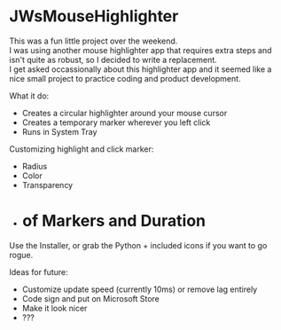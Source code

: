 # JWsMouseHighlighter

This was a fun little project over the weekend.  
I was using another mouse highlighter app that requires extra steps and isn't quite as robust, so I decided to write a replacement.  
I get asked occassionally about this highlighter app and it seemed like a nice small project to practice coding and product development.
 
 What it do:
 * Creates a circular highlighter around your mouse cursor
 * Creates a temporary marker wherever you left click
 * Runs in System Tray

 Customizing highlight and click marker:
 * Radius
 * Color
 * Transparency
 * # of Markers and Duration

Use the Installer, or grab the Python + included icons if you want to go rogue.

Ideas for future:
* Customize update speed (currently 10ms) or remove lag entirely
* Code sign and put on Microsoft Store
* Make it look nicer
* ???

